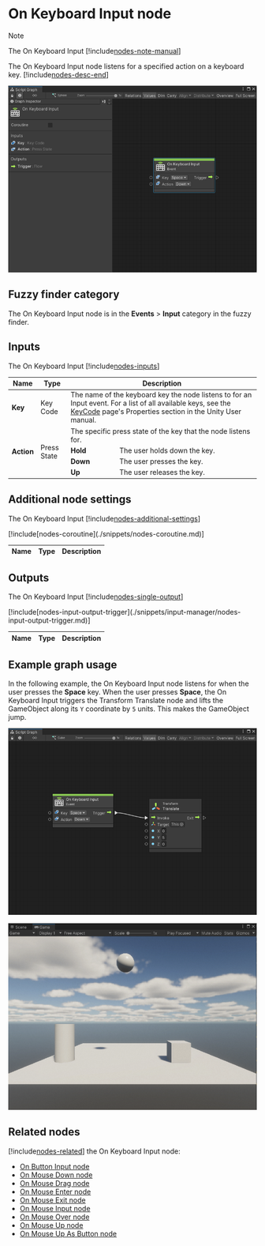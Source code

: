 ﻿# On Keyboard Input node 

> [!NOTE]
> The On Keyboard Input [!include[nodes-note-manual](./snippets/input-manager/nodes-note-manual.md)]

The On Keyboard Input node listens for a specified action on a keyboard key. [!include[nodes-desc-end](./snippets/input-manager/nodes-desc-end.md)]

![An image of the Graph window. An On Keyboard Input node displays with its details in the Graph Inspector.](images/vs-nodes-events-on-keyboard-input-node.png)

## Fuzzy finder category

The On Keyboard Input node is in the **Events** &gt; **Input** category in the fuzzy finder.

## Inputs 

The On Keyboard Input [!include[nodes-inputs](./snippets/nodes-inputs.md)] 

<table>
<thead>
<tr>
<th><strong>Name</strong></th>
<th><strong>Type</strong></th>
<th colspan="2"><strong>Description</strong></th>
</tr>
</thead>
<tbody>
<tr>
<td><strong>Key</strong></td>
<td>Key Code</td>
<td colspan="2">The name of the keyboard key the node listens to for an Input event. For a list of all available keys, see the <a href="https://docs.unity3d.com/2019.1/Documentation/ScriptReference/KeyCode.html">KeyCode</a> page's Properties section in the Unity User manual.</td>
</tr>
<tr>
<td rowspan="4"><strong>Action</strong></td>
<td rowspan="4">Press State</td>
<td colspan="2">The specific press state of the key that the node listens for.</td>
</tr>
<tr>
<td><strong>Hold</strong></td>
<td>The user holds down the key.</td>
</tr>
<tr>
<td><strong>Down</strong></td>
<td>The user presses the key.</td>
</tr>
<tr>
<td><strong>Up</strong></td>
<td>The user releases the key.</td>
</tr>
</tbody>
</table>


## Additional node settings 

The On Keyboard Input [!include[nodes-additional-settings](./snippets/nodes-additional-settings.md)]

<table>
<thead>
<tr>
<th><strong>Name</strong></th>
<th><strong>Type</strong></th>
<th><strong>Description</strong></th>
</tr>
</thead>
<tbody>
[!include[nodes-coroutine](./snippets/nodes-coroutine.md)]
</tbody>
</table>

## Outputs

The On Keyboard Input [!include[nodes-single-output](./snippets/nodes-single-output.md)] 

<table>
<thead>
<tr>
<th><strong>Name</strong></th>
<th><strong>Type</strong></th>
<th><strong>Description</strong></th>
</tr>
</thead>
<tbody>
[!include[nodes-input-output-trigger](./snippets/input-manager/nodes-input-output-trigger.md)]
</tbody>
</table>

## Example graph usage 

In the following example, the On Keyboard Input node listens for when the user presses the **Space** key. When the user presses **Space**, the On Keyboard Input triggers the Transform Translate node and lifts the GameObject along its `Y` coordinate by `5` units. This makes the GameObject jump. 

![An image of the Graph window. An On Keyboard Input node uses inline values to assign its Key as Space and its Action as Down. Its Trigger output port connects to the Invoke input port on a Transform Translate node. The Translate node uses an inline value of This for its Target, and an inline value of 5 for its Y input.](images/vs-nodes-events-on-keyboard-input-example.png)

![An image of the Game view. A cylinder and square sit on a plane, with a sphere lifted into the air between them.](images/vs-nodes-events-on-keyboard-input-example-2.png)

## Related nodes 

[!include[nodes-related](./snippets/nodes-related.md)] the On Keyboard Input node:

- [On Button Input node](vs-nodes-events-on-button-input.md)
- [On Mouse Down node](vs-nodes-events-on-mouse-down.md)
- [On Mouse Drag node](vs-nodes-events-on-mouse-drag.md)
- [On Mouse Enter node](vs-nodes-events-on-mouse-enter.md)
- [On Mouse Exit node](vs-nodes-events-on-mouse-exit.md)
- [On Mouse Input node](vs-nodes-events-on-mouse-input.md)
- [On Mouse Over node](vs-nodes-events-on-mouse-over.md)
- [On Mouse Up node](vs-nodes-events-on-mouse-up.md)
- [On Mouse Up As Button node](vs-nodes-events-on-mouse-up-button.md)